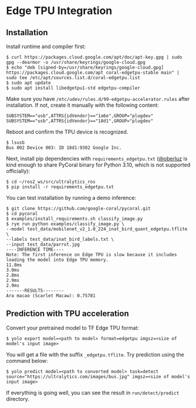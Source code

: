 # Edge TPU Integration

## Installation

Install runtime and compiler first:

```
$ curl https://packages.cloud.google.com/apt/doc/apt-key.gpg | sudo gpg --dearmor -o /usr/share/keyrings/google-cloud.gpg
$ echo "deb [signed-by=/usr/share/keyrings/google-cloud.gpg] https://packages.cloud.google.com/apt coral-edgetpu-stable main" | sudo tee /etc/apt/sources.list.d/coral-edgetpu.list
$ sudo apt update
$ sudo apt install libedgetpu1-std edgetpu-compiler
```

Make sure you have `/etc/udev/rules.d/99-edgetpu-accelerator.rules` after installation. If not, create it manually with the following content:

```
SUBSYSTEM=="usb",ATTRS{idVendor}=="1a6e",GROUP="plugdev"
SUBSYSTEM=="usb",ATTRS{idVendor}=="18d1",GROUP="plugdev"
```

Reboot and confirm the TPU device is recognized.

```
$ lsusb
Bus 002 Device 003: ID 18d1:9302 Google Inc.
```

Next, install pip dependencies with `requirements_edgetpu.txt` ([@oberluz](https://github.com/oberluz) is kind enough to share PyCoral binary for Python 3.10, which is not supported officially):

```
$ cd ~/ros2_ws/src/ultralytics_ros
$ pip install -r requirements_edgetpu.txt
```

You can test installation by running a demo inference:

```
$ git clone https://github.com/google-coral/pycoral.git
$ cd pycoral
$ examples/install_requirements.sh classify_image.py
$ rye run python examples/classify_image.py \
--model test_data/mobilenet_v2_1.0_224_inat_bird_quant_edgetpu.tflite \
--labels test_data/inat_bird_labels.txt \
--input test_data/parrot.jpg
----INFERENCE TIME----
Note: The first inference on Edge TPU is slow because it includes loading the model into Edge TPU memory.
11.8ms
3.0ms
2.8ms
2.9ms
2.9ms
-------RESULTS--------
Ara macao (Scarlet Macaw): 0.75781
```

## Prediction with TPU acceleration

Convert your pretrained model to TF Edge TPU format:

```
$ yolo export model=<path to model> format=edgetpu imgsz=<size of model's input image>
```

You will get a file with the suffix `_edgetpu.tflite`. Try prediction using the command below:

```
$ yolo predict model=<path to converted model> task=detect source="https://ultralytics.com/images/bus.jpg" imgsz=<size of model's input image>
```

If everything is going well, you can see the result in `run/detect/predict` directory.
